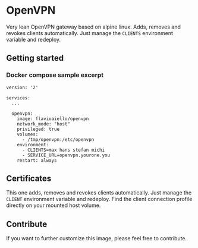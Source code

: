 # OpenVPN

Very lean OpenVPN gateway based on alpine linux. Adds, removes and revokes clients automatically. Just manage the `CLIENTS` environment variable and redeploy.

## Getting started

### Docker compose sample excerpt

```
version: '2'

services:
  ...

  openvpn:
    image: flavioaiello/openvpn
    network_mode: "host"
    privileged: true
    volumes:
      - /tmp/openvpn:/etc/openvpn
    environment:
      - CLIENTS=max hans stefan michi
      - SERVICE_URL=openvpn.yourone.you
    restart: always

```

## Certificates
This one adds, removes and revokes clients automatically. Just manage the `CLIENT` environment variable and redeploy. Find the client connection profile directly on your mounted host volume.

## Contribute
If you want to further customize this image, please feel free to contribute.
